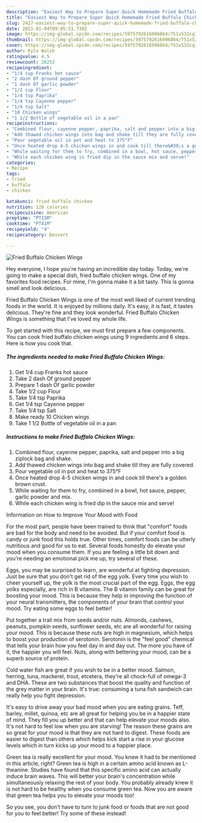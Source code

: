 ```yaml
---
description: "Easiest Way to Prepare Super Quick Homemade Fried Buffalo Chicken Wings"
title: "Easiest Way to Prepare Super Quick Homemade Fried Buffalo Chicken Wings"
slug: 2427-easiest-way-to-prepare-super-quick-homemade-fried-buffalo-chicken-wings
date: 2021-01-04T09:05:51.730Z
image: https://img-global.cpcdn.com/recipes/5975792616996864/751x532cq70/fried-buffalo-chicken-wings-recipe-main-photo.jpg
thumbnail: https://img-global.cpcdn.com/recipes/5975792616996864/751x532cq70/fried-buffalo-chicken-wings-recipe-main-photo.jpg
cover: https://img-global.cpcdn.com/recipes/5975792616996864/751x532cq70/fried-buffalo-chicken-wings-recipe-main-photo.jpg
author: Kyle Walsh
ratingvalue: 4.5
reviewcount: 26252
recipeingredient:
- "1/4 cup Franks hot sauce"
- "2 dash Of ground pepper"
- "1 dash Of garlic powder"
- "1/2 cup Flour"
- "1/4 tsp Paprika"
- "1/4 tsp Cayenne pepper"
- "1/4 tsp Salt"
- "10 Chicken wings"
- "1 1/2 Bottle of vegetable oil in a pan"
recipeinstructions:
- "Combined flour, cayenne pepper, paprika, salt and pepper into a big ziplock bag and shake."
- "Add thawed chicken wings into bag and shake till they are fully covered."
- "Pour vegetable oil in pot and heat to 375°F"
- "Once heated drop 4-5 chicken wings in and cook till there&#39;s a golden brown crust."
- "While waiting for them to fry, combined in a bowl, hot sauce, pepper, garlic powder and mix."
- "While each chicken wing is fried dip in the sauce mix and serve!"
categories:
- Recipe
tags:
- fried
- buffalo
- chicken

katakunci: fried buffalo chicken 
nutrition: 128 calories
recipecuisine: American
preptime: "PT15M"
cooktime: "PT41M"
recipeyield: "4"
recipecategory: Dessert

---
```



![Fried Buffalo Chicken Wings](https://img-global.cpcdn.com/recipes/5975792616996864/751x532cq70/fried-buffalo-chicken-wings-recipe-main-photo.jpg)

Hey everyone, I hope you're having an incredible day today. Today, we're going to make a special dish, fried buffalo chicken wings. One of my favorites food recipes. For mine, I'm gonna make it a bit tasty. This is gonna smell and look delicious.

Fried Buffalo Chicken Wings is one of the most well liked of current trending foods in the world. It is enjoyed by millions daily. It's easy, it is fast, it tastes delicious. They're fine and they look wonderful. Fried Buffalo Chicken Wings is something that I've loved my whole life.




To get started with this recipe, we must first prepare a few components. You can cook fried buffalo chicken wings using 9 ingredients and 6 steps. Here is how you cook that.

<!--inarticleads1-->

##### The ingredients needed to make Fried Buffalo Chicken Wings:

1. Get 1/4 cup Franks hot sauce
1. Take 2 dash Of ground pepper
1. Prepare 1 dash Of garlic powder
1. Take 1/2 cup Flour
1. Take 1/4 tsp Paprika
1. Get 1/4 tsp Cayenne pepper
1. Take 1/4 tsp Salt
1. Make ready 10 Chicken wings
1. Take 1 1/2 Bottle of vegetable oil in a pan




<!--inarticleads2-->

##### Instructions to make Fried Buffalo Chicken Wings:

1. Combined flour, cayenne pepper, paprika, salt and pepper into a big ziplock bag and shake.
1. Add thawed chicken wings into bag and shake till they are fully covered.
1. Pour vegetable oil in pot and heat to 375°F
1. Once heated drop 4-5 chicken wings in and cook till there&#39;s a golden brown crust.
1. While waiting for them to fry, combined in a bowl, hot sauce, pepper, garlic powder and mix.
1. While each chicken wing is fried dip in the sauce mix and serve!




Information on How to Improve Your Mood with Food


For the most part, people have been trained to think that "comfort" foods are bad for the body and need to be avoided. But if your comfort food is candy or junk food this holds true. Other times, comfort foods can be utterly nutritious and good for us to eat. Several foods honestly do elevate your mood when you consume them. If you are feeling a little bit down and you're needing an emotional pick me up, try several of these.

Eggs, you may be surprised to learn, are wonderful at fighting depression. Just be sure that you don't get rid of the egg yolk. Every time you wish to cheer yourself up, the yolk is the most crucial part of the egg. Eggs, the egg yolks especially, are rich in B vitamins. The B vitamin family can be great for boosting your mood. This is because they help in improving the function of your neural transmitters, the components of your brain that control your mood. Try eating some eggs to feel better!

Put together a trail mix from seeds and/or nuts. Almonds, cashews, peanuts, pumpkin seeds, sunflower seeds, etc are all wonderful for raising your mood. This is because these nuts are high in magnesium, which helps to boost your production of serotonin. Serotonin is the "feel good" chemical that tells your brain how you feel day in and day out. The more you have of it, the happier you will feel. Nuts, along with bettering your mood, can be a superb source of protein.

Cold water fish are great if you wish to be in a better mood. Salmon, herring, tuna, mackerel, trout, etcetera, they're all chock-full of omega-3 and DHA. These are two substances that boost the quality and function of the grey matter in your brain. It's true: consuming a tuna fish sandwich can really help you fight depression. 

It's easy to drive away your bad mood when you are eating grains. Teff, barley, millet, quinoa, etc are all great for helping you be in a happier state of mind. They fill you up better and that can help elevate your moods also. It's not hard to feel low when you are starving! The reason these grains are so great for your mood is that they are not hard to digest. These foods are easier to digest than others which helps kick start a rise in your glucose levels which in turn kicks up your mood to a happier place.

Green tea is really excellent for your mood. You knew it had to be mentioned in this article, right? Green tea is high in a certain amino acid known as L-theanine. Studies have found that this specific amino acid can actually induce brain waves. This will better your brain's concentration while simultaneously relaxing the rest of your body. You probably already knew it is not hard to be healthy when you consume green tea. Now you are aware that green tea helps you to elevate your moods too!

So you see, you don't have to turn to junk food or foods that are not good for you to feel better! Try some of these instead!

